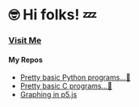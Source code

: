 # 🤓 Hi folks! 💤
   ### [Visit Me](https://www.github.com/l4zy0n3)
#### My Repos
- [Pretty basic Python programs...🐍](https://l4zy0n3.github.io/Python/)
- [Pretty basic C programs...🌊](https://l4zy0n3.github.io/C/)
- [Graphing in p5.js](https://github.com/l4zy0n3/ML/tree/master/Waves)  
